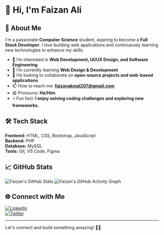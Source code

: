 # 👋 Hi, I'm Faizan Ali

## 🚀 About Me

I'm a passionate **Computer Science** student, aspiring to become a **Full Stack Developer**. I love building web applications and continuously learning new technologies to enhance my skills.

- 👀 I’m interested in **Web Development, UI/UX Design, and Software Engineering**
- 🌱 I’m currently learning **Web Design & Development**
- 💞️ I’m looking to collaborate on **open-source projects and web-based applications**
- 📫 How to reach me: **[faizanakmal207@gmail.com](mailto:faizanakmal207@gmail.com)**
- 😄 Pronouns: **He/Him**
- ⚡ Fun fact: **I enjoy solving coding challenges and exploring new frameworks.**

## 🛠️ Tech Stack

**Frontend:** HTML, CSS, Bootstrap, JavaScript\
**Backend:** PHP\
**Database:** MySQL\
**Tools:** Git, VS Code, Figma

## 📈 GitHub Stats

![Faizan's GitHub Stats](https://github-readme-stats.vercel.app/api?username=Faizan-207&show_icons=true&theme=tokyonight)
![Faizan's GitHub Activity Graph](https://github-readme-activity-graph.vercel.app/graph?username=Faizan-207&theme=github-dark)



## 🌐 Connect with Me

[![LinkedIn](https://img.shields.io/badge/LinkedIn-0077B5?style=for-the-badge&logo=linkedin&logoColor=white)](https://www.linkedin.com/in/faizan-ali/)  
[![Twitter](https://img.shields.io/badge/Twitter-1DA1F2?style=for-the-badge&logo=twitter&logoColor=white)](https://twitter.com/FaizanAli)  

---

Let's connect and build something amazing! 🚀✨



